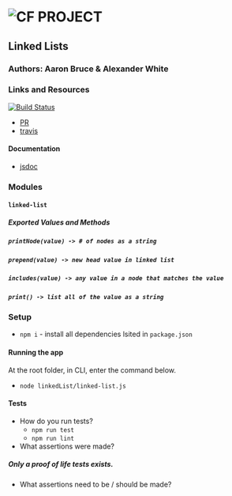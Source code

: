 ![CF](http://i.imgur.com/7v5ASc8.png) PROJECT
=================================================
## Linked Lists

### Authors: Aaron Bruce & Alexander White

### Links and Resources
[![Build Status](https://www.travis-ci.com/alex-white-401-advanced-javascript/lab-05.svg?branch=master)](https://www.travis-ci.com/alex-white-401-advanced-javascript/lab-05)
* [PR](https://github.com/alex-white-401-advanced-javascript/Lab-05-Linked-List/pull/1)
* [travis](https://travis-ci.com/organizations/401d29-advanced-javascript/repositories)

#### Documentation
* [jsdoc]()

### Modules
#### `linked-list`
##### Exported Values and Methods

##### `printNode(value) -> # of nodes as a string`

##### `prepend(value) -> new head value in linked list`

##### `includes(value) -> any value in a node that matches the value`

##### `print() -> list all of the value as a string`


### Setup
* `npm i` - install all dependencies lsited in `package.json`


#### Running the app
At the root folder, in CLI, enter the command below.
* `node linkedList/linked-list.js`
  
#### Tests
* How do you run tests?
  * `npm run test`
  * `npm run lint`
* What assertions were made? 
##### Only a proof of life tests exists.
* What assertions need to be / should be made?
##### 